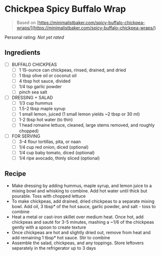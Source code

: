 <!-- Needs Manual Review -->

<!-- Do not modify sections with "AUTO-*". They are updated by make.py -->

# Chickpea Spicy Buffalo Wrap

> Based on [https://minimalistbaker.com/spicy-buffalo-chickpea-wraps/](https://minimalistbaker.com/spicy-buffalo-chickpea-wraps/)

<!-- rating=0; (User can specify rating on scale of 1-5) -->
<!-- AUTO-UserRating -->
Personal rating: *Not yet rated*
<!-- /AUTO-UserRating -->

<!-- name_image=None; (User can specify image name) -->
<!-- AUTO-Image -->
<!-- TODO: Capture image -->
<!-- /AUTO-Image -->

## Ingredients

* [ ] BUFFALO CHICKPEAS
    * [ ] 1 15-ounce can chickpeas, rinsed, drained, and dried
    * [ ] 1 tbsp olive oil or coconut oil
    * [ ] 4 tbsp hot sauce, divided
    * [ ] 1/4 tsp garlic powder
    * [ ] pinch sea salt
* [ ] DRESSING + SALAD
    * [ ] 1/3 cup hummus
    * [ ] 1.5-2 tbsp maple syrup
    * [ ] 1 small lemon, juiced (1 small lemon yields ~2 tbsp or 30 ml)
    * [ ] 1-2 tbsp hot water (to thin)
    * [ ] 1 head romaine lettuce, cleaned, large stems removed, and roughly chopped)
* [ ] FOR SERVING
    * [ ] 3-4 flour tortillas, pita, or naan
    * [ ] 1/4 cup red onion, diced (optional)
    * [ ] 1/4 cup baby tomato, diced (optional)
    * [ ] 1/4 ripe avocado, thinly sliced (optional)

## Recipe

* Make dressing by adding hummus, maple syrup, and lemon juice to a mixing bowl and whisking to combine. Add hot water until thick but pourable. Toss with chopped lettuce
* To make chickpeas, add drained, dried chickpeas to a separate mixing bowl. Add oil, 3 tbsp* of the hot sauce, garlic powder, and salt - toss to combine
* Heat a metal or cast-iron skillet over medium heat. Once hot, add chickpeas and sauté for 3-5 minutes, mashing a ~1/6 of the chickpeas gently with a spoon to create texture
* Once chickpeas are hot and slightly dried out, remove from heat and add remaining 1 tbsp* hot sauce. Stir to combine
* Assemble the salad, chickpeas, and any toppings. Store leftovers separately in the refrigerator up to 3 days
